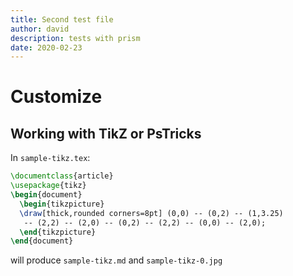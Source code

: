 ```yaml
---
title: Second test file
author: david
description: tests with prism
date: 2020-02-23
---
```


# Customize

## Working with TikZ or PsTricks

In `sample-tikz.tex`:

```latex
\documentclass{article}
\usepackage{tikz}
\begin{document}
  \begin{tikzpicture}
  \draw[thick,rounded corners=8pt] (0,0) -- (0,2) -- (1,3.25)
   -- (2,2) -- (2,0) -- (0,2) -- (2,2) -- (0,0) -- (2,0);
  \end{tikzpicture}
\end{document}
```

will produce `sample-tikz.md` and `sample-tikz-0.jpg`
